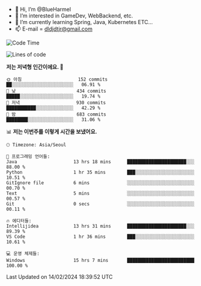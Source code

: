 - 👋 Hi, I’m @BlueHarmel
- 👀 I’m interested in GameDev, WebBackend, etc.
- 🌱 I’m currently learning Spring, Java, Kubernetes ETC...
- 📫 E-mail = dldjdtjr@gmail.com
  <!--START_SECTION:waka-->
![Code Time](http://img.shields.io/badge/Code%20Time-392%20hrs%2020%20mins-blue)

![Lines of code](https://img.shields.io/badge/%EC%A0%80%EB%8A%94%20%EC%97%AC%ED%83%9C%EA%B9%8C%EC%A7%80%20-39.8%20million%20%EC%A4%84%EC%9D%98%20%EC%BD%94%EB%93%9C%EB%A5%BC%20%EC%9E%91%EC%84%B1%ED%96%88%EC%96%B4%EC%9A%94.-blue)

**저는 저녁형 인간이에요. 🦉** 

```text
🌞 아침                     152 commits         ██░░░░░░░░░░░░░░░░░░░░░░░   06.91 % 
🌆 낮　                     434 commits         █████░░░░░░░░░░░░░░░░░░░░   19.74 % 
🌃 저녁                     930 commits         ███████████░░░░░░░░░░░░░░   42.29 % 
🌙 밤　                     683 commits         ████████░░░░░░░░░░░░░░░░░   31.06 % 
```


📊 **저는 이번주를 이렇게 시간을 보냈어요.** 

```text
🕑︎ Timezone: Asia/Seoul

💬 프로그래밍 언어들: 
Java                     13 hrs 18 mins      ██████████████████████░░░   88.00 % 
Python                   1 hr 35 mins        ███░░░░░░░░░░░░░░░░░░░░░░   10.51 % 
GitIgnore file           6 mins              ░░░░░░░░░░░░░░░░░░░░░░░░░   00.70 % 
Text                     5 mins              ░░░░░░░░░░░░░░░░░░░░░░░░░   00.57 % 
Git                      0 secs              ░░░░░░░░░░░░░░░░░░░░░░░░░   00.11 % 

🔥 에디터들: 
Intellijidea             13 hrs 31 mins      ██████████████████████░░░   89.39 % 
VS Code                  1 hr 36 mins        ███░░░░░░░░░░░░░░░░░░░░░░   10.61 % 

💻 운영 체제들: 
Windows                  15 hrs 7 mins       █████████████████████████   100.00 % 
```


 Last Updated on 14/02/2024 18:39:52 UTC
<!--END_SECTION:waka-->
<!---
BlueHarmel/BlueHarmel is a ✨ special ✨ repository because its `README.md` (this file) appears on your GitHub profile.
You can click the Preview link to take a look at your changes.
--->

